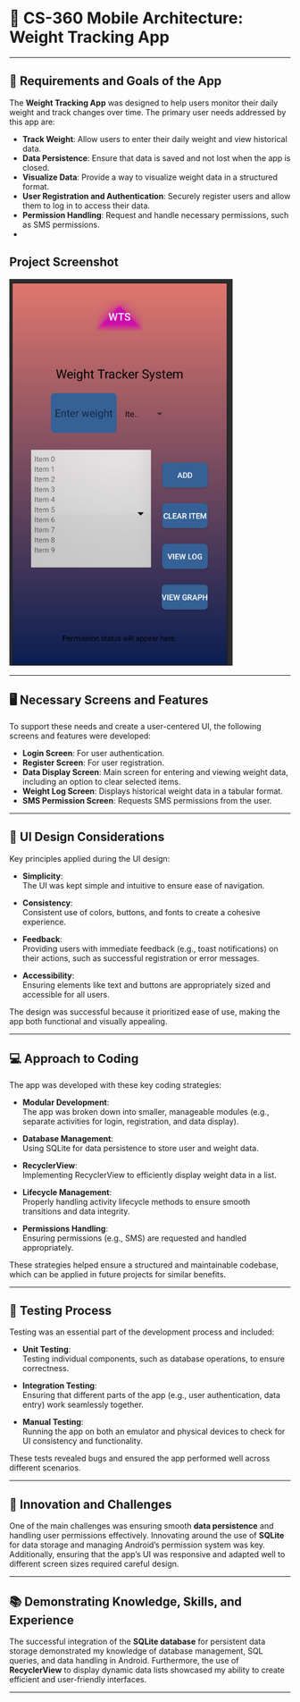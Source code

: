 # 📱 CS-360 Mobile Architecture: Weight Tracking App

---

## 📝 Requirements and Goals of the App

The **Weight Tracking App** was designed to help users monitor their daily weight and track changes over time. The primary user needs addressed by this app are:

- **Track Weight**: Allow users to enter their daily weight and view historical data.
- **Data Persistence**: Ensure that data is saved and not lost when the app is closed.
- **Visualize Data**: Provide a way to visualize weight data in a structured format.
- **User Registration and Authentication**: Securely register users and allow them to log in to access their data.
- **Permission Handling**: Request and handle necessary permissions, such as SMS permissions.
- 
## Project Screenshot

<img src="Images/Firstrelease.png" alt="Weight Tracking App" width="400"/>


---

## 🖥️ Necessary Screens and Features

To support these needs and create a user-centered UI, the following screens and features were developed:

- **Login Screen**: For user authentication.
- **Register Screen**: For user registration.
- **Data Display Screen**: Main screen for entering and viewing weight data, including an option to clear selected items.
- **Weight Log Screen**: Displays historical weight data in a tabular format.
- **SMS Permission Screen**: Requests SMS permissions from the user.

---

## 🎨 UI Design Considerations

Key principles applied during the UI design:

- **Simplicity**:  
  The UI was kept simple and intuitive to ensure ease of navigation.

- **Consistency**:  
  Consistent use of colors, buttons, and fonts to create a cohesive experience.

- **Feedback**:  
  Providing users with immediate feedback (e.g., toast notifications) on their actions, such as successful registration or error messages.

- **Accessibility**:  
  Ensuring elements like text and buttons are appropriately sized and accessible for all users.

The design was successful because it prioritized ease of use, making the app both functional and visually appealing.

---

## 💻 Approach to Coding

The app was developed with these key coding strategies:

- **Modular Development**:  
  The app was broken down into smaller, manageable modules (e.g., separate activities for login, registration, and data display).

- **Database Management**:  
  Using SQLite for data persistence to store user and weight data.

- **RecyclerView**:  
  Implementing RecyclerView to efficiently display weight data in a list.

- **Lifecycle Management**:  
  Properly handling activity lifecycle methods to ensure smooth transitions and data integrity.

- **Permissions Handling**:  
  Ensuring permissions (e.g., SMS) are requested and handled appropriately.

These strategies helped ensure a structured and maintainable codebase, which can be applied in future projects for similar benefits.

---

## 🧪 Testing Process

Testing was an essential part of the development process and included:

- **Unit Testing**:  
  Testing individual components, such as database operations, to ensure correctness.

- **Integration Testing**:  
  Ensuring that different parts of the app (e.g., user authentication, data entry) work seamlessly together.

- **Manual Testing**:  
  Running the app on both an emulator and physical devices to check for UI consistency and functionality.

These tests revealed bugs and ensured the app performed well across different scenarios.

---

## 🚀 Innovation and Challenges

One of the main challenges was ensuring smooth **data persistence** and handling user permissions effectively. Innovating around the use of **SQLite** for data storage and managing Android’s permission system was key. Additionally, ensuring that the app’s UI was responsive and adapted well to different screen sizes required careful design.

---

## 📚 Demonstrating Knowledge, Skills, and Experience

The successful integration of the **SQLite database** for persistent data storage demonstrated my knowledge of database management, SQL queries, and data handling in Android. Furthermore, the use of **RecyclerView** to display dynamic data lists showcased my ability to create efficient and user-friendly interfaces.

---

